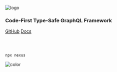 ![logo](/assets/nexus-logo-white.png)

### Code-First Type-Safe GraphQL Framework

<p>
  <a  class="BigButton" href="https://github.com/graphql-nexus/nexus" target="_blank", rel="noopener">GitHub</a>
  <span></span>
  <a class="BigButton BigButtonPrimary" href="#/README">Docs</a>
</p>

<br>
<br>

```cli
npx nexus
```

<!-- background color -->

![color](#2F2C40)
